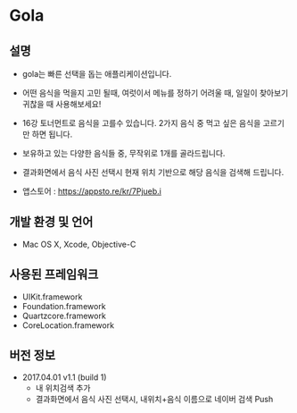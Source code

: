 # Gola

설명
---
* gola는 빠른 선택을 돕는 애플리케이션입니다.
* 어떤 음식을 먹을지 고민 될때, 여럿이서 메뉴를 정하기 어려울 때, 일일이 찾아보기 귀찮을 때 사용해보세요!

* 16강 토너먼트로 음식을 고를수 있습니다. 2가지 음식 중 먹고 싶은 음식을 고르기만 하면 됩니다.
* 보유하고 있는 다양한 음식들 중, 무작위로 1개를 골라드립니다.

* 결과화면에서 음식 사진 선택시 현재 위치 기반으로 해당 음식을 검색해 드립니다.

* 앱스토어 : <https://appsto.re/kr/7Pjueb.i>

개발 환경 및 언어
-------------
* Mac OS X, Xcode, Objective-C

사용된 프레임워크
-------------
* UIKit.framework
* Foundation.framework
* Quartzcore.framework
* CoreLocation.framework

버전 정보
-------
* 2017.04.01 v1.1 (build 1)
    * 내 위치검색 추가
    * 결과화면에서 음식 사진 선택시, 내위치+음식 이름으로 네이버 검색 Push


